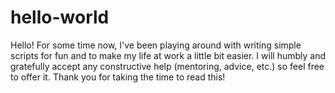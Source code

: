 # hello-world
Hello!
    For some time now, I've been playing around with writing simple scripts for fun and to make my life at work a little bit easier. I will humbly and gratefully accept any constructive help (mentoring, advice, etc.) so feel free to offer it. Thank you for taking the time to read this! 
